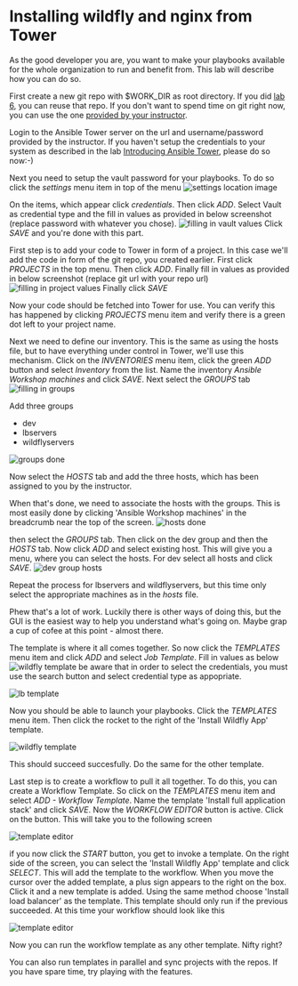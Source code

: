 # Installing wildfly and nginx from Tower

As the good developer you are, you want to make your playbooks available for the whole organization to run and benefit from. This lab will describe how you can do so.

First create a new git repo with $WORK_DIR as root directory. If you did [lab 6](https://github.com/mglantz/ansible-roadshow/tree/master/labs/lab-6), you can reuse that repo. If you don't want to spend time on git right now, you can use the one [provided by your instructor](https://github.com/jacobborella/ansible-roadshow-test).

Login to the Ansible Tower server on the url and username/password provided by the instructor. If you haven't setup the credentials to your system as described in the lab [Introducing Ansible Tower](https://github.com/mglantz/ansible-roadshow/tree/master/labs/lab-7), please do so now:-)

Next you need to setup the vault password for your playbooks. To do so click the *settings* menu item in top of the menu
![settings location image](images/img0.png)

On the items, which appear click *credentials*. Then click *ADD*. Select Vault as credential type and the fill in values as provided in below screenshot (replace password with whatever you chose).
![filling in vault values](images/img1.png)
Click *SAVE* and you're done with this part.

First step is to add your code to Tower in form of a project. In this case we'll add the code in form of the git repo, you created earlier.
First click *PROJECTS* in the top menu. Then click *ADD*. Finally fill in values as provided in below screenshot (replace git url with your repo url)
![filling in project values](images/img2.png)
Finally click *SAVE*

Now your code should be fetched into Tower for use. You can verify this has happened by clicking *PROJECTS* menu item and verify there is a green dot left to your project name.

Next we need to define our inventory. This is the same as using the hosts file, but to have everything under control in Tower, we'll use this mechanism. Click on the *INVENTORIES* menu item, click the green *ADD* button and select *Inventory* from the list. Name the inventory *Ansible Workshop machines* and click *SAVE*. Next select the *GROUPS* tab 
![filling in groups](images/img3.png)

Add three groups
* dev
* lbservers
* wildflyservers

![groups done](images/img4.png)

Now select the *HOSTS* tab and add the three hosts, which has been assigned to you by the instructor.

When that's done, we need to associate the hosts with the groups. This is most easily done by clicking 'Ansible Workshop machines' in the breadcrumb near the top of the screen.
![hosts done](images/img5.png)

then select the *GROUPS* tab. Then click on the dev group and then the *HOSTS* tab. Now click *ADD* and select existing host. This will give you a menu, where you can select the hosts. For dev select all hosts and click *SAVE*.
![dev group hosts](images/img6.png)

Repeat the process for lbservers and wildflyservers, but this time only select the appropriate machines as in the *hosts* file.

Phew that's a lot of work. Luckily there is other ways of doing this, but the GUI is the easiest way to help you understand what's going on. Maybe grap a cup of cofee at this point - almost there.

The template is where it all comes together. So now click the *TEMPLATES* menu item and click *ADD* and select *Job Template*. Fill in values as below
![wildfly template](images/img7.png)
be aware that in order to select the credentials, you must use the search button and select credential type as appopriate.

![lb template](images/img8.png)

Now you should be able to launch your playbooks. Click the *TEMPLATES* menu item. Then click the rocket to the right of the 'Install Wildfly App' template.

![wildfly template](images/img9.png)

This should succeed succesfully. Do the same for the other template.

Last step is to create a workflow to pull it all together. To do this, you can create a Workflow Template. So click on the *TEMPLATES* menu item and select *ADD - Workflow Template*. Name the template 'Install full application stack' and click *SAVE*. Now the *WORKFLOW EDITOR* button is active. Click on the button. This will take you to the following screen

![template editor](images/img10.png)

if you now click the *START* button, you get to invoke a template. On the right side of the screen, you can select the 'Install Wildfly App' template and click *SELECT*. This will add the template to the workflow. When you move the cursor over the added template, a plus sign appears to the right on the box. Click it and a new template is added. Using the same method choose 'Install load balancer' as the template. This template should only run if the previous succeeded. At this time your workflow should look like this

![template editor](images/img11.png)

Now you can run the workflow template as any other template. Nifty right?

You can also run templates in parallel and sync projects with the repos. If you have spare time, try playing with the features.
